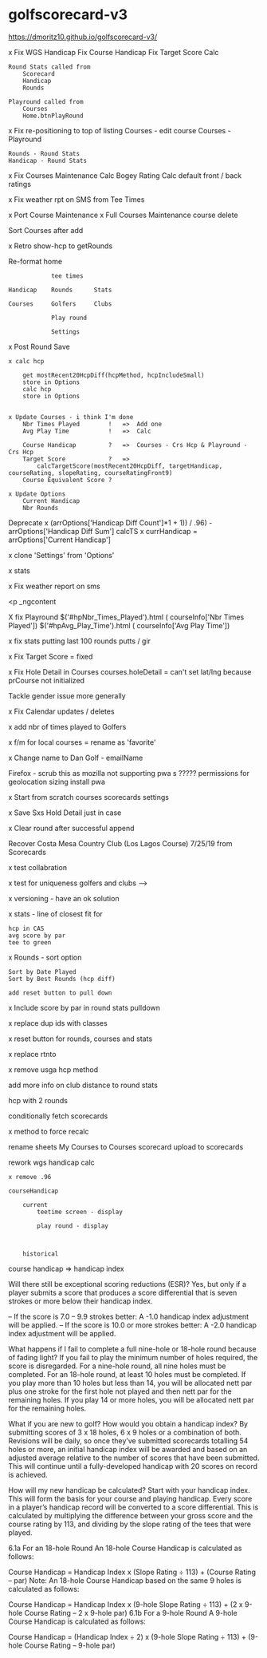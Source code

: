 # golfscorecard-v3
 
https://dmoritz10.github.io/golfscorecard-v3/


x Fix WGS Handicap
    Fix Course Handicap 
    Fix Target Score Calc

    Round Stats called from 
        Scorecard
        Handicap
        Rounds

    Playround called from
        Courses
        Home.btnPlayRound

x Fix re-positioning to top of listing
    Courses - edit course
    Courses - Playround

    Rounds - Round Stats
    Handicap - Round Stats

x Fix Courses Maintenance
    Calc Bogey Rating
    Calc default front / back ratings

x Fix weather rpt on SMS from Tee Times

x Port Course Maintenance
    x Full Courses Maintenance
    course delete

Sort Courses after add

x Retro show-hcp to getRounds

Re-format home

                tee times

    Handicap	Rounds		Stats

    Courses		Golfers		Clubs

                Play round

                Settings 

x Post Round Save

    x calc hcp

        get mostRecent20HcpDiff(hcpMethod, hcpIncludeSmall)
        store in Options
        calc hcp
        store in Options


    x Update Courses - i think I'm done
        Nbr Times Played        !	=>  Add one
        Avg Play Time	        !   =>  Calc
        
        Course Handicap	        ?   =>  Courses - Crs Hcp & Playround - Crs Hcp
        Target Score	        ?   =>  
            calcTargetScore(mostRecent20HcpDiff, targetHandicap, courseRating, slopeRating, courseRatingFront9)
        Course Equivalent Score ?

    x Update Options
        Current Handicap
        Nbr Rounds

Deprecate
    x (arrOptions['Handicap Diff Count']*1 + 1)) / .96) - arrOptions['Handicap Diff Sum']
    calcTS
    x currHandicap = arrOptions['Current Handicap']

x clone 'Settings' from 'Options'


x stats


x Fix weather report on sms

</a></div></div><p _ngcontent-sc271="">
</a></div ></div > <p _ngcontent

X fix Playround 
      $('#hpNbr_Times_Played').html ( courseInfo['Nbr Times Played'])
      $('#hpAvg_Play_Time').html ( courseInfo['Avg Play Time'])


x fix stats putting
    last 100 rounds putts / gir

x Fix Target Score = fixed

x Fix Hole Detail in Courses 
    courses.holeDetail = can't set lat/lng because prCourse not initialized

Tackle gender issue more generally

x Fix Calendar updates / deletes

x add nbr of times played to Golfers

x f/m for local courses = rename as 'favorite'

x Change name to Dan Golf - emailName


Firefox - scrub this as mozilla not supporting pwa s ?????
    permissions for geolocation
    sizing
    install pwa

x Start from scratch
    courses
    scorecards
    settings

x Save Sxs Hold Detail just in case

x Clear round after successful append

Recover Costa Mesa Country Club  (Los Lagos Course)	7/25/19  from Scorecards

x test collabration

x test for uniqueness golfers and clubs -->

x versioning - have an ok solution

x stats - line of closest fit for 

    hcp in CAS
    avg score by par
    tee to green

x Rounds - sort option

    Sort by Date Played
    Sort by Best Rounds (hcp diff)

    add reset button to pull down

x Include score by par in round stats pulldown

x replace dup ids with classes

x reset button for rounds, courses and stats

x replace rtnto

x remove usga hcp method

add more info on club distance to round stats

hcp with 2 rounds

conditionally fetch scorecards

x method to force recalc

rename sheets
    My Courses to Courses
    scorecard upload to scorecards

rework wgs handicap calc

    x remove .96
    
    courseHandicap

        current
            teetime screen - display

            play round - display



        historical
    

course handicap => handicap index




Will there still be exceptional scoring reductions (ESR)?
Yes, but only if a player submits a score that produces a score differential that is seven strokes or more below their handicap index. 

– If the score is 7.0 – 9.9 strokes better: A -1.0 handicap index adjustment will be applied.
– If the score is 10.0 or more strokes better: A -2.0 handicap index adjustment will be applied.     

What happens if I fail to complete a full nine-hole or 18-hole round because of fading light?
If you fail to play the minimum number of holes required, the score is disregarded. For a nine-hole round, all nine holes must be completed. For an 18-hole round, at least 10 holes must be completed. If you play more than 10 holes but less than 14, you will be allocated nett par plus one stroke for the first hole not played and then nett par for the remaining holes. If you play 14 or more holes, you will be allocated nett par for the remaining holes. 

What if you are new to golf? How would you obtain a handicap index?
By submitting scores of 3 x 18 holes, 6 x 9 holes or a combination of both. Revisions will be daily, so once they’ve submitted scorecards totalling 54 holes or more, an initial handicap index will be awarded and based on an adjusted average relative to the number of scores that have been submitted. This will continue until a fully-developed handicap with 20 scores on record is achieved.

How will my new handicap be calculated?
Start with your handicap index. This will form the basis for your course and playing handicap. Every score in a player’s handicap record will be converted to a score differential. This is calculated by multiplying the difference between your gross score and the course rating by 113, and dividing by the slope rating of the tees that were played.

6.1a For an 18-hole Round
An 18-hole Course Handicap is calculated as follows:

Course Handicap	=	Handicap Index	x	(Slope Rating ÷ 113)	+	(Course Rating – par)
Note: An 18-hole Course Handicap based on the same 9 holes is calculated as follows:

Course Handicap	=	Handicap Index	x	(9-hole Slope Rating ÷ 113)	+	(2 x 9-hole Course Rating – 2 x 9-hole par)
6.1b For a 9-hole Round
A 9-hole Course Handicap is calculated as follows:

Course Handicap	=	(Handicap Index ÷ 2)	x	(9-hole Slope Rating ÷ 113)	+	(9-hole Course Rating – 9-hole par)